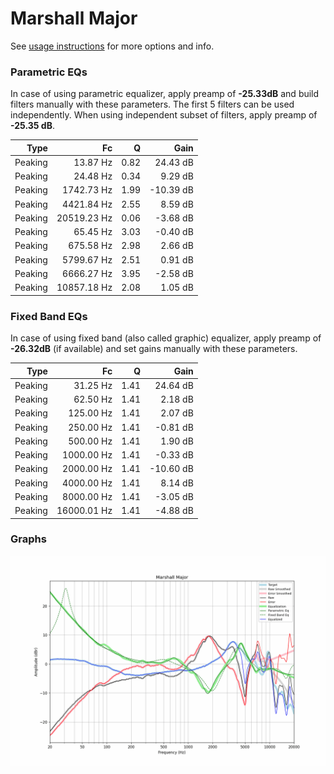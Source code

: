 # Marshall Major
See [usage instructions](https://github.com/jaakkopasanen/AutoEq#usage) for more options and info.

### Parametric EQs
In case of using parametric equalizer, apply preamp of **-25.33dB** and build filters manually
with these parameters. The first 5 filters can be used independently.
When using independent subset of filters, apply preamp of **-25.35 dB**.

| Type    | Fc          |    Q | Gain      |
|--------:|------------:|-----:|----------:|
| Peaking | 13.87 Hz    | 0.82 | 24.43 dB  |
| Peaking | 24.48 Hz    | 0.34 | 9.29 dB   |
| Peaking | 1742.73 Hz  | 1.99 | -10.39 dB |
| Peaking | 4421.84 Hz  | 2.55 | 8.59 dB   |
| Peaking | 20519.23 Hz | 0.06 | -3.68 dB  |
| Peaking | 65.45 Hz    | 3.03 | -0.40 dB  |
| Peaking | 675.58 Hz   | 2.98 | 2.66 dB   |
| Peaking | 5799.67 Hz  | 2.51 | 0.91 dB   |
| Peaking | 6666.27 Hz  | 3.95 | -2.58 dB  |
| Peaking | 10857.18 Hz | 2.08 | 1.05 dB   |

### Fixed Band EQs
In case of using fixed band (also called graphic) equalizer, apply preamp of **-26.32dB**
(if available) and set gains manually with these parameters.

| Type    | Fc          |    Q | Gain      |
|--------:|------------:|-----:|----------:|
| Peaking | 31.25 Hz    | 1.41 | 24.64 dB  |
| Peaking | 62.50 Hz    | 1.41 | 2.18 dB   |
| Peaking | 125.00 Hz   | 1.41 | 2.07 dB   |
| Peaking | 250.00 Hz   | 1.41 | -0.81 dB  |
| Peaking | 500.00 Hz   | 1.41 | 1.90 dB   |
| Peaking | 1000.00 Hz  | 1.41 | -0.33 dB  |
| Peaking | 2000.00 Hz  | 1.41 | -10.60 dB |
| Peaking | 4000.00 Hz  | 1.41 | 8.14 dB   |
| Peaking | 8000.00 Hz  | 1.41 | -3.05 dB  |
| Peaking | 16000.01 Hz | 1.41 | -4.88 dB  |

### Graphs
![](./Marshall%20Major.png)